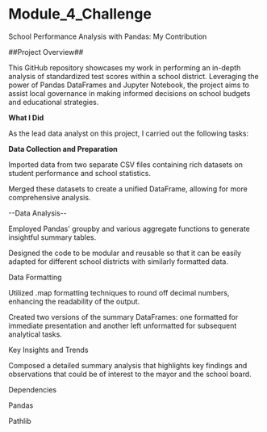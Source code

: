 # Module_4_Challenge

School Performance Analysis with Pandas: My Contribution

##Project Overview##

This GitHub repository showcases my work in performing an in-depth analysis of standardized test scores within a school district. Leveraging the power of Pandas DataFrames and Jupyter Notebook, the project aims to assist local governance in making informed decisions on school budgets and educational strategies.

**What I Did**

As the lead data analyst on this project, I carried out the following tasks:

**Data Collection and Preparation**

Imported data from two separate CSV files containing rich datasets on student performance and school statistics.

Merged these datasets to create a unified DataFrame, allowing for more comprehensive analysis.

--Data Analysis--

Employed Pandas' groupby and various aggregate functions to generate insightful summary tables.

Designed the code to be modular and reusable so that it can be easily adapted for different school districts with similarly formatted data.

Data Formatting

Utilized .map formatting techniques to round off decimal numbers, enhancing the readability of the output.

Created two versions of the summary DataFrames: one formatted for immediate presentation and another left unformatted for subsequent analytical tasks.

Key Insights and Trends

Composed a detailed summary analysis that highlights key findings and observations that could be of interest to the mayor and the school board.

Dependencies

Pandas

Pathlib
